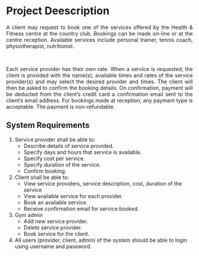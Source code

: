 # Project Deescription

<p align="justify">
A client may request to book one of the services offered by the Health & Fitness centre at the country club. Bookings can be made on-line or at the centre reception. Available services include personal trainer, tennis coach, physiotherapist, nutritionist.
</p>
<br>
<p align="justify">
Each service provider has their own rate. When a service is requested, the client is provided with the name(s), available times and rates of the service provider(s) and may select the desired provider and times. The client will then be asked to confirm the booking details. On confirmation, payment will be deducted from the client’s credit card a confirmation email sent to the client’s email address. For bookings made at reception, any payment type is acceptable. The payment is non-refundable.
</p>

## System Requirements

1.	Service provider shall be able to:
    - Describe details of service provided.
    - Specify days and hours that service is available.
    - Specify cost per service.
    - Specify duration of the service.
    - Confirm booking.
2.	Client shall be able to:
    - View service providers, service description, cost, duration of the service
    - View available service for each provider.
    - Book an available service.
    - Receive confirmation email for service booked.
3.	Gym admin
    - Add new service provider.
    - Delete service provider.
    - Book service for the client.
4.	All users (provider, client, admin) of the system should be able to login using username and password.

